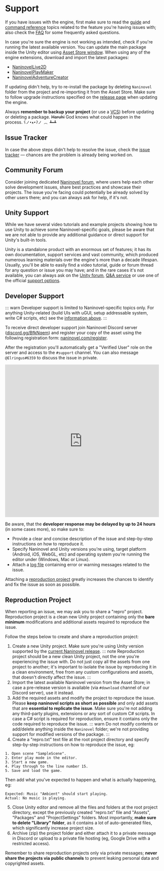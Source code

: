 # Support

If you have issues with the engine, first make sure to read the [guide](/guide/) and [command reference](/api/) topics related to the feature you're having issues with; also check the [FAQ](/faq/) for some frequently asked questions.

In case you're sure the engine is not working as intended, check if you're running the latest available version. You can update the main package inside the Unity editor using [Asset Store window](https://docs.unity3d.com/Manual/AssetStore.html). When using any of the engine extensions, download and import the latest packages:

- [NaninovelLive2D](https://github.com/Elringus/NaninovelLive2D/raw/master/NaninovelLive2D.unitypackage)
- [NaninovelPlayMaker](https://github.com/Elringus/NaninovelPlayMaker/raw/master/NaninovelPlayMaker.unitypackage)
- [NaninovelAdventureCreator](https://github.com/Elringus/NaninovelAdventureCreator/raw/master/NaninovelAdventureCreator.unitypackage)

If updating didn't help, try to re-install the package by deleting `Naninovel` folder from the project and re-importing it from the Asset Store. Make sure to follow upgrade instructions specified on the [release page](https://github.com/Elringus/NaninovelWeb/releases) when updating the engine.

Always **remember to backup your project** (or use a [VCS](https://en.wikipedia.org/wiki/Version_control)) before updating or deleting a package. ~~Haruhi~~ God knows what could happen in the process. `ʕノ•ᴥ•ʔノ ︵ ┻━┻`

## Issue Tracker

In case the above steps didn't help to resolve the issue, check the [issue tracker](https://github.com/Elringus/NaninovelWeb/issues?q=is%3Aissue+label%3Abug) — chances are the problem is already being worked on.

## Community Forum

Consider joining dedicated [Naninovel forum](https://forum.naninovel.com), where users help each other solve development issues, share best practices and showcase their projects. The issue you're facing could potentially be already solved by other users there; and you can always ask for help, if it's not.

## Unity Support

While we have several video tutorials and example projects showing how to use Unity to achieve some Naninovel-specific goals, please be aware that we are not able to provide any additional guidance or direct support for Unity's built-in tools.

Unity is a standalone product with an enormous set of features; it has its own documentation, support services and vast community, which produced numerous learning materials over the engine's more than a decade lifespan. Usually, you'll be able to easily find a video tutorial, guide or forum thread for any question or issue you may have; and in the rare cases it's not available, you can always ask on the [Unity forum](https://forum.unity.com), [Q&A service](https://answers.unity.com/questions/ask.html) or use one of the official [support options](https://unity.com/support-services).

## Developer Support

::: warn
Developer support is limited to Naninovel-specific topics only. For anything Unity-related (build UIs with uGUI, setup addressable system, write C# scripts, etc) see the [information above](/support/#unity-support).
:::

To receive direct developer support join Naninovel Discord server ([discord.gg/BfkNqem](https://discord.gg/BfkNqem)) and register your copy of the asset using the following registration form: [naninovel.com/register](https://naninovel.com/register/).

After the registration you'll automatically get a "Verified User" role on the server and access to the `#support` channel. You can also message `@Elringus#6359` to discuss the issue in private.

<iframe src="https://discordapp.com/widget?id=545676116871086080&theme=dark" width="100%" height="500" allowtransparency="true" frameborder="0"></iframe>

Be aware, that the **developer response may be delayed by up to 24 hours** (in some cases more), so make sure to:
 - Provide a clear and concise description of the issue and step-by-step instructions on how to reproduce it.
 - Specify Naninovel and Unity versions you're using, target platform (Android, iOS, WebGL, etc) and operating system you're running the editor under (Windows, Mac or Linux).
 - Attach a [log file](https://docs.unity3d.com/Manual/LogFiles.html) containing error or warning messages related to the issue.
 
Attaching a [reproduction project](/support/#reproduction-project) greatly increases the chances to identify and fix the issue as soon as possible.

## Reproduction Project

When reporting an issue, we may ask you to share a "repro" project. Reproduction project is a clean new Unity project containing only the **bare minimum** modifications and additional assets required to reproduce the issue. 

Follow the steps below to create and share a reproduction project:

1. Create a new Unity project. Make sure you're using Unity version supported by the [current Naninovel release](https://github.com/Elringus/NaninovelWeb/releases).
::: note
Reproduction project should be a new clean Unity project, not the one you're experiencing the issue with. Do not just copy all the assets from one project to another; it's important to isolate the issue by reproducing it in a clean environment, free from any custom configurations and assets, that doesn't directly affect the issue.
:::
2. Import the latest available Naninovel version from the Asset Store; in case a pre-release version is available (via `#download` channel of our Discord server), use it instead.
3. Add the required assets and modify the project to reproduce the issue. Please **keep naninovel scripts as short as possible** and only add assets that are **essential to replicate the issue**. Make sure you're not adding any third-party plugins, extensions or any sort of custom C# scripts. In case a C# script is required for reproduction, ensure it contains only the code required to reproduce the issue.
::: warn
Do not modify contents or add/delete anything inside the `Naninovel` folder; we're not providing support for modified versions of the package.
:::
4. Create a "repro.txt" text file at the root project directory and specify step-by-step instructions on how to reproduce the issue, eg:

```
1. Open scene "SampleScene".
2. Enter play mode in the editor.
3. Start a new game.
4. Play through to the line number 15.
5. Save and load the game.
```

Then add what you've expected to happen and what is actually happening, eg:

```
Expected: Music "Ambient" should start playing.
Actual: No music is playing.
```

5. Close Unity editor and remove all the files and folders at the root project directory, except the previously created "repro.txt" file and "Assets", "Packages" and "ProjectSettings" folders. Most importantly, **make sure to delete "Library" folder**, as it contains a lot of auto-generated files, which significantly increase project size.
6. Archive (zip) the project folder and either attach it to a private message in Discord or upload to a private file hosting (eg, Google Drive with a restricted access).

Remember to share reproduction projects only via private messages; **never share the projects via public channels** to prevent leaking personal data and copyrighted assets.
